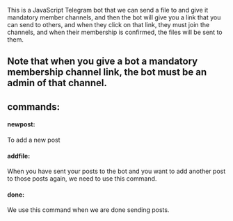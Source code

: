 This is a JavaScript Telegram bot that we can send a file to and give it mandatory member channels, and then the bot will give you a link that you can send to others, and when they click on that link, they must join the channels, and when their membership is confirmed, the files will be sent to them.


<h2>Note that when you give a bot a mandatory membership channel link, the bot must be an admin of that channel.</h2>

<h2>commands:</h2>
<h4>newpost:</h4><p>To add a new post</p>

<h4>addfile:</h4><p>When you have sent your posts to the bot and you want to add another post to those posts again, we need to use this command.</p>

<h4>done:</h4><p>We use this command when we are done sending posts.</p>
